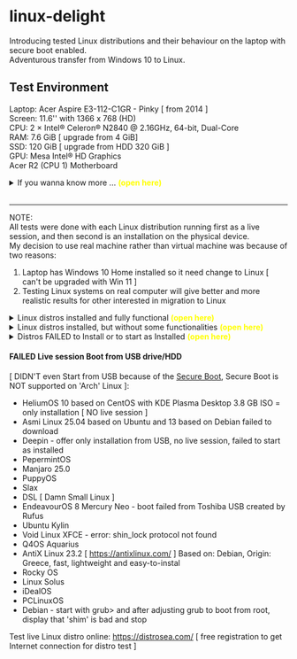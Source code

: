 # linux-delight
Introducing tested Linux distributions and their behaviour on the laptop with secure boot enabled.  
Adventurous transfer from Windows 10 to Linux.  

## Test Environment

Laptop:
Acer Aspire E3-112-C1GR - Pinky [ from 2014 ]  
Screen: 11.6'' with 1366 x 768 (HD)  
CPU: 2 × Intel® Celeron® N2840 @ 2.16GHz, 64-bit, Dual-Core  
RAM: 7.6 GiB [ upgrade from 4 GiB]  
SSD: 120 GiB [ upgrade from HDD 320 GiB ]  
GPU: Mesa Intel® HD Graphics  
Acer R2 (CPU 1) Motherboard  
<details>
<summary>If you wanna know more ... <b style="color: yellow;">(open here)</b></summary>  
<!-- comment -->
Dimensions (WxDxH): 29.1 cm x 21.1 cm x 2.12 cm<br>
Weight: 1.39 kg<br>
LCD Backlight Technology: LED backlight<br>
Widescreen: Yes<br>
Image Aspect Ratio: 16:9<br>
Max RAM Supported: 8 GB<br>
RAM Type: DDR3L SDRAM<br>
Speed: 1600 MHz<br>
Form Factor: SO-DIMM 204-pin<br>
Memory Allocation Technology: Shared Video Memory (UMA)<br>
Camera: Yes - 1280 x 720<br>
Camera Features: 720p HD movie recording, Acer Crystal Eye HD<br>
Sound: Stereo speakers, microphone<br>
Compliant Standards: High Definition Audio<br>
Wireless: 802.11b/g/n, Bluetooth 4.0<br>
Network Interface: Gigabit Ethernet<br>
Battery Capacity (Size): 2670 mAh<br>
Technology: 3-cell lithium polymer<br>
Input: AC 120/230 V (50/60 Hz)<br>
Output: 40 Watt, 19 V<br>
Interfaces: HDMI, Headphone/microphone combo jack, USB 3.0, USB 2.0, LAN<br>
Memory Card Reader: Yes (SD Card)<br>
</details><br>  

---

NOTE:  
All tests were done with each Linux distribution running first as a live session, and then second is an installation on the physical device.  
My decision to use real machine rather than virtual machine was because of two reasons:  
1. Laptop has Windows 10 Home installed so it need change to Linux [ can't be upgraded with Win 11 ]  
2. Testing Linux systems on real computer will give better and more realistic results for other interested in migration to Linux  

<details>
<summary>Linux distros installed and fully functional <b style="color: yellow;">(open here)</b></summary>  
<!-- comment -->
<p>
This Linux distributions installed and fully operational with all boxes checked - 'out-of-the-box'.</p>

<br><hr><br>

<p>
Voyager Live 25.04.2 "Plucky Puffin", 4.1 GB ISO - Based on Ubuntu, with GNOME desktop<br>
[ https://voyagerlive.org/voyager-25-04/ ] a French distro based on Xubuntu.<br>
** - what this Linux distribution has to offer takes the prize for being the most user-friendly and elegant<br>
[ https://www.zdnet.com/article/voyager-23-10-might-be-my-favorite-take-on-the-gnome-desktop-to-date ]<br>

*run from USB HDD Ventoy on secure boot<br>
*Installed and run over Secure Boot<br>
*as a distro based on Ubuntu linux, it's help system is available: https://help.ubuntu.com/<br>

- Internet connected [ Firefox default ]
- mouse left click as a touchpad tap
- mouse right [ menu ] click with two fingers tap and corner click on touchpad
- Brightness and volume over keyboard keys
- Bamboo Pad graphical tablet connected and works smoothly, movement is like with touchpad
- hidden taskbar popup on pointer move over
- Audio, video on Youtube and streaming [sflix.to] works
- App window control buttons in top right corner [ Windows like ]
- 'Software' rich manager for app installation [ Brave, Chromium, Opera, Bitwarden, VSChromium, Boxes, 4K Video Downloader ]
[ FBReader, Foliate, Kate, Pinta, Free Tube, Private, Shortwave-radio, KWrite, gedit ]
- Terminal~$ 'sudo apt install kate' can also work for CMD familiar
- 'Files' file manager with all user folder shortcuts in left window panel/side
- Integrated AI Chat GPT 'Chatty' in desktop
- Alt+Tab solution: Settings -> Keyboard -> Keyboard shortcuts -> Navigation -> Switch Apps [ edit shortcut ]
- PrtSc keyboard shortcuts: Shift + PrtSc [ full screen ], Alt + PrtSc [ active app window ] auto save in Picture folder
- Bitwarden starts from Menu or Dock [ can't start from App Dashboard ]
- Mahjongg installed

- opens network WDMyCloud easily

ISSUES:
- Alt+Tab keys doesn't work by default [ 'out of the box' ], instead is 'Super' + Tab, Ubuntu combination
- Suspend of the system coused by closed laptop lid, NO 'out of the box' settings option to disable</p>

<br><hr><br>

<p>
Fedora Linux 42 Workstation with Gnome desktop<br>

*Booted from USB as a Live Session [ Toshiba white ]<br>

- Internet connected [ Firefox default ]
- mouse left clik as a touchpad tap [ adjustment in settings ]
- mouse right [ menu ] click with two fingers on touchpad
- Brightness and volume over keyboard keys
- Easy window resize/adjustment
- 'Software' is app rich Software Management tool
- Mouse cursor/pointer smooth and fluid motions
- Windows scroller smooth movement
- Settings with Power and Mouse options to change
- Audio, video on Youtube works, streaming [sflix.to] NOT fluid
- Supporting browser Casting tab or full computer screen on TV

- opens network WDMyCloud easily [ Files -> Network -> MyCloud ]

ISSUES:
- Taskbar/Panel hidden, show with Win/Super key or three fingers slide on touchpad
- NO confirmation or approval before deleting any file, only for Shift+DEL [ permanent ]
- Secondary/right mouse click as a touchpad tap or corner click, NOT both
- Closed laptop lid suspend OS, send OS to sleep, NO settings option for that

*Fedora 42 Post Install Guide
- https://github.com/devangshekhawat/Fedora-42-Post-Install-Guide
*Curated Fedora Core 42 post-install notes
- https://paulsorensen.io/fedora-kde-plasma-post-installation-guide/
</p>

<br><hr><br>
</details>  

<details>
<summary>Linux distros installed, but without some functionalities <b style="color: yellow;">(open here)</b></summary>  
<!-- comment -->
<p>
The Linux distros listed here were installed successfully on a physical laptop with secure boot enabled, but failed to fulfil some tasks.</p>
<p></p>
</details>  

<details>
<summary>Distros FAILED to Install or to start as Installed <b style="color: yellow;">(open here)</b></summary>  
<!-- comment -->
<p>
Next Linux distros can be started from USB as a Live session, but refuse to install on laptop, or failed to start as installed.</p>
<p></p>
</details>  

#### FAILED Live session Boot from USB drive/HDD
[ DIDN'T even Start from USB because of the [Secure Boot](https://www.makeuseof.com/what-is-secure-boot-how-does-it-work/), Secure Boot is NOT supported on 'Arch' Linux ]:  
- HeliumOS 10 based on CentOS with KDE Plasma Desktop 3.8 GB ISO = only installation [ NO live session ]  
- Asmi Linux 25.04 based on Ubuntu and 13 based on Debian failed to download  
- Deepin - offer only installation from USB, no live session, failed to start as installed  
- PepermintOS  
- Manjaro 25.0  
- PuppyOS  
- Slax  
- DSL [ Damn Small Linux ]  
- EndeavourOS 8 Mercury Neo - boot failed from Toshiba USB created by Rufus  
- Ubuntu Kylin  
- Void Linux XFCE - error: shin_lock protocol not found  
- Q4OS Aquarius  
- AntiX Linux 23.2 [ https://antixlinux.com/ ] Based on: Debian, Origin: Greece, fast, lightweight and easy-to-instal  
- Rocky OS  
- Linux Solus  
- iDealOS  
- PCLinuxOS  
- Debian - start with grub> and after adjusting grub to boot from root, display that 'shim' is bad and stop  

Test live Linux distro online: https://distrosea.com/ [ free registration to get Internet connection for distro test ]  